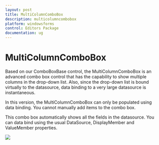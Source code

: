 ```yaml
---
layout: post
title: MultiColumnComboBox
description: multicolumncombobox
platform: windowsforms
control: Editors Package
documentation: ug
---
```


# MultiColumnComboBox

Based on our ComboBoxBase control, the MultiColumnComboBox is an advanced combo box control that has the capability to show multiple columns in the drop-down list. Also, since the drop-down list is bound virtually to the datasource, data binding to a very large datasource is instantaneous. 

In this version, the MultiColumnComboBox can only be populated using data binding. You cannot manually add items to the combo box. 

This combo box automatically shows all the fields in the datasource. You can data bind using the usual DataSource, DisplayMember and ValueMember properties.



![](Overview_images/Overview_img323.jpeg) 


